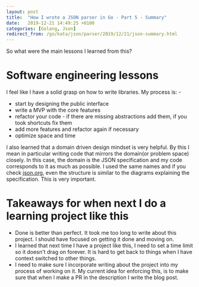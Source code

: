 ```yaml
---
layout: post
title:  "How I wrote a JSON parser in Go - Part 5 - Summary"
date:   2019-12-21 14:49:25 +0100
categories: [Golang, Json]
redirect_from: /go/kata/json/parser/2019/12/21/json-summary.html
---
```


So what were the main lessons I learned from this?

# Software engineering lessons

I feel like I have a solid grasp on how to write libraries. My process is: -
* start by designing the public interface
* write a MVP with the core features
* refactor your code - if there are missing abstractions add them, if you took shortcuts fix them
* add more features and refactor again if necessary
* optimize space and time
<!--description-->
I also learned that a domain driven design mindset is very helpful. By this I mean in particular writing code that mirrors the domain(or problem space) closely. In this case, the domain is the JSON specification and my code corresponds to it as much as possible. I used the same names and if you check [json.org](json.org), even the structure is similar to the diagrams explaining the specification.
This is very important.


# Takeaways for when next I do a learning project like this
* Done is better than perfect. It took me too long to write about this project. I should have focused on getting it done and moving on.
* I learned that next time I have a project like this, I need to set a time limit so it doesn't drag on forever. It is hard to get back to things when I have context switched to other things.
* I need to make sure I incorporate writing about the project into my process of working on it. My current idea for enforcing this, is to make sure that when I make a PR in the description I write the blog post.
